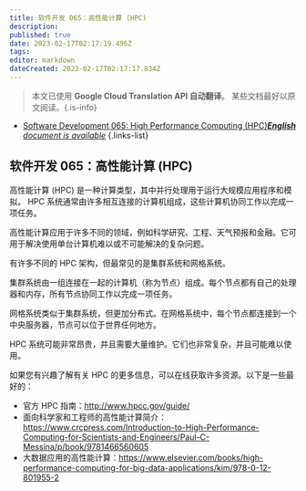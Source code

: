 ```yaml
---
title: 软件开发 065：高性能计算 (HPC)
description: 
published: true
date: 2023-02-17T02:17:19.496Z
tags: 
editor: markdown
dateCreated: 2023-02-17T02:17:17.834Z
---
```


> 本文已使用 **Google Cloud Translation API 自动翻译**。
某些文档最好以原文阅读。{.is-info}



- [Software Development 065: High Performance Computing (HPC)***English** document is available*](/en/Knowledge-base/Software-Development/Learning/software-development-065-high-performance-computing-hpc)
{.links-list}


## 软件开发 065：高性能计算 (HPC)

高性能计算 (HPC) 是一种计算类型，其中并行处理用于运行大规模应用程序和模拟。 HPC 系统通常由许多相互连接的计算机组成，这些计算机协同工作以完成一项任务。

高性能计算应用于许多不同的领域，例如科学研究、工程、天气预报和金融。它可用于解决使用单台计算机难以或不可能解决的复杂问题。

有许多不同的 HPC 架构，但最常见的是集群系统和网格系统。

集群系统由一组连接在一起的计算机（称为节点）组成。每个节点都有自己的处理器和内存，所有节点协同工作以完成一项任务。

网格系统类似于集群系统，但更加分布式。在网格系统中，每个节点都连接到一个中央服务器，节点可以位于世界任何地方。

HPC 系统可能非常昂贵，并且需要大量维护。它们也非常复杂，并且可能难以使用。

如果您有兴趣了解有关 HPC 的更多信息，可以在线获取许多资源。以下是一些最好的：

- 官方 HPC 指南：http://www.hpcc.gov/guide/
- 面向科学家和工程师的高性能计算简介：https://www.crcpress.com/Introduction-to-High-Performance-Computing-for-Scientists-and-Engineers/Paul-C-Messina/p/book/9781466560605
- 大数据应用的高性能计算：https://www.elsevier.com/books/high-performance-computing-for-big-data-applications/kim/978-0-12-801955-2